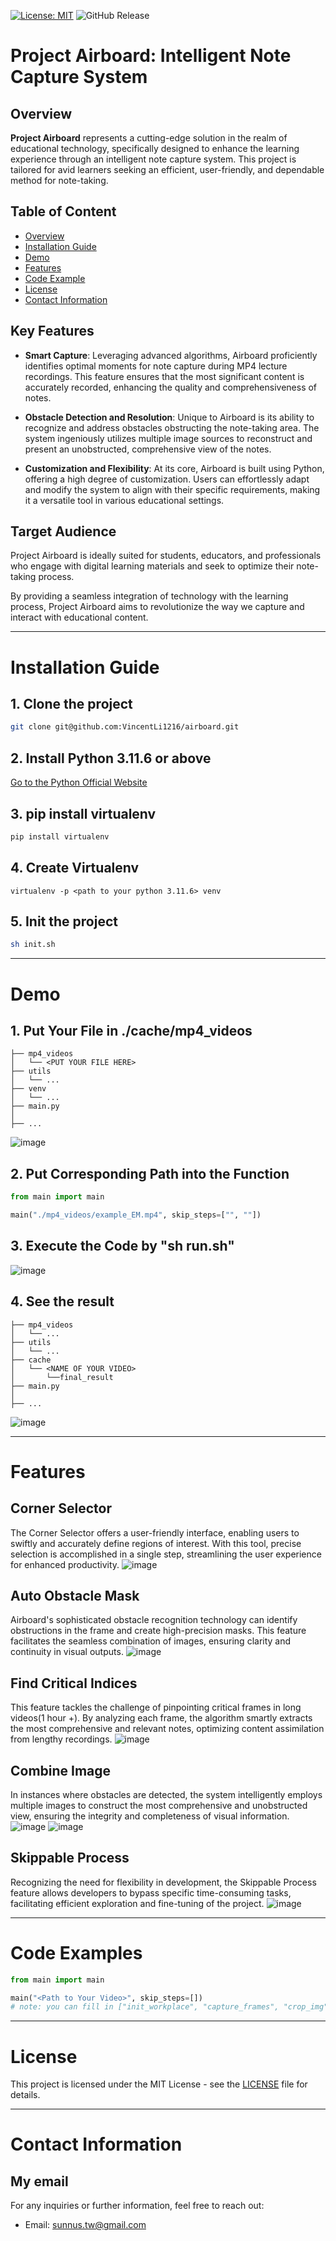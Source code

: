 [![License: MIT](https://img.shields.io/badge/License-MIT-yellow.svg)](https://opensource.org/licenses/MIT)
![GitHub Release](https://img.shields.io/github/v/release/VincentLi1216/airboard)

# Project Airboard: Intelligent Note Capture System

## Overview
**Project Airboard** represents a cutting-edge solution in the realm of educational technology, specifically designed to enhance the learning experience through an intelligent note capture system. This project is tailored for avid learners seeking an efficient, user-friendly, and dependable method for note-taking.

## Table of Content
- [Overview](#overview)
- [Installation Guide](#Installation-Guide)
- [Demo](#Demo)
- [Features](#Features)
- [Code Example](#Code-Examples)
- [License](#License)
- [Contact Information](#Contact-Information)

## Key Features
- **Smart Capture**: Leveraging advanced algorithms, Airboard proficiently identifies optimal moments for note capture during MP4 lecture recordings. This feature ensures that the most significant content is accurately recorded, enhancing the quality and comprehensiveness of notes.
    
- **Obstacle Detection and Resolution**: Unique to Airboard is its ability to recognize and address obstacles obstructing the note-taking area. The system ingeniously utilizes multiple image sources to reconstruct and present an unobstructed, comprehensive view of the notes.
    
- **Customization and Flexibility**: At its core, Airboard is built using Python, offering a high degree of customization. Users can effortlessly adapt and modify the system to align with their specific requirements, making it a versatile tool in various educational settings.
    

## Target Audience
Project Airboard is ideally suited for students, educators, and professionals who engage with digital learning materials and seek to optimize their note-taking process.

By providing a seamless integration of technology with the learning process, Project Airboard aims to revolutionize the way we capture and interact with educational content.

---
# Installation Guide

## 1. Clone the project
```sh
git clone git@github.com:VincentLi1216/airboard.git
```

## 2. Install Python 3.11.6 or above
[Go to the Python Official Website](https://www.python.org/downloads/)

## 3. pip install virtualenv
```sh
pip install virtualenv
```

## 4. Create Virtualenv
```
virtualenv -p <path to your python 3.11.6> venv
```

## 5. Init the project
```sh
sh init.sh
```

---
# Demo
## 1. Put Your File in ./cache/mp4_videos
```
├── mp4_videos
│   └── <PUT YOUR FILE HERE>
├── utils
│   └── ...
├── venv
│   └── ...
├── main.py
│
├── ...
```
![image](md_attachment/input.png)

## 2. Put Corresponding Path into the Function
```python
from main import main

main("./mp4_videos/example_EM.mp4", skip_steps=["", ""])
```

## 3. Execute the Code by "sh run.sh"
![image](md_attachment/run.png)

## 4. See the result
```
├── mp4_videos
│   └── ...
├── utils
│   └── ...
├── cache
│   └── <NAME OF YOUR VIDEO>
│       └──final_result
├── main.py
│
├── ...
```
![image](md_attachment/result.png)

---
# Features
## Corner Selector
The Corner Selector offers a user-friendly interface, enabling users to swiftly and accurately define regions of interest. With this tool, precise selection is accomplished in a single step, streamlining the user experience for enhanced productivity.
![image](./md_attachment/select_corner.gif)
## Auto Obstacle Mask
Airboard's sophisticated obstacle recognition technology can identify obstructions in the frame and create high-precision masks. This feature facilitates the seamless combination of images, ensuring clarity and continuity in visual outputs.
![image](./md_attachment/color_mask.gif)

## Find Critical Indices
This feature tackles the challenge of pinpointing critical frames in long videos(1 hour +). By analyzing each frame, the algorithm smartly extracts the most comprehensive and relevant notes, optimizing content assimilation from lengthy recordings.
![image](./md_attachment/figure.png)

## Combine Image
In instances where obstacles are detected, the system intelligently employs multiple images to construct the most comprehensive and unobstructed view, ensuring the integrity and completeness of visual information.
![image](./md_attachment/91.png)
![image](./md_attachment/combine.gif)

## Skippable Process
Recognizing the need for flexibility in development, the Skippable Process feature allows developers to bypass specific time-consuming tasks, facilitating efficient exploration and fine-tuning of the project.
![image](./md_attachment/skip_process.gif)

---
# Code Examples
```python
from main import main

main("<Path to Your Video>", skip_steps=[])
# note: you can fill in ["init_workplace", "capture_frames", "crop_img", "find_critical_indices", "combine_img"] in skip_steps
```

---
# License

This project is licensed under the MIT License - see the [LICENSE](LICENSE) file for details.

---
# Contact Information
## My email
For any inquiries or further information, feel free to reach out: 
- Email: [sunnus.tw@gmail.com](mailto:sunnus.tw@gmail.com)

